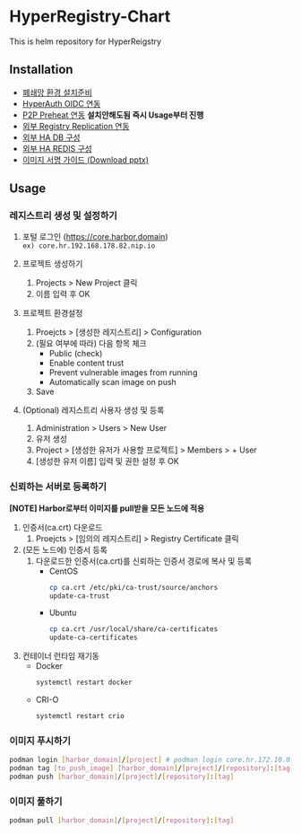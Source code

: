# HyperRegistry-Chart
This is helm repository for HyperReigstry

## Installation
- [폐쇄망 환경 설치준비](https://github.com/learncloud/HyperRegistry-Chart-5.0/blob/main/docs/install.md#폐쇄망에서-설치를-위한-환경-준비하기)
- [HyperAuth OIDC 연동](https://github.com/learncloud/HyperRegistry-Chart-5.0/blob/main/docs/oidc.md)
- [P2P Preheat 연동](https://github.com/learncloud/HyperRegistry-Chart-5.0/blob/main/docs/kraken.md) **설치안해도됨 즉시 Usage부터 진행**
- [외부 Registry Replication 연동](https://github.com/learncloud/HyperRegistry-Chart-5.0/blob/main/docs/replication.md)
- [외부 HA DB 구성](https://github.com/learncloud/HyperRegistry-Chart-5.0/blob/main/docs/postgres.md)
- [외부 HA REDIS 구성](https://github.com/learncloud/HyperRegistry-Chart-5.0/blob/main/docs/redis.md)
- [이미지 서명 가이드 (Download pptx)](https://tmaxcloud-ck1-2.s3.ap-northeast-2.amazonaws.com/%EC%9D%B4%EB%AF%B8%EC%A7%80+%EC%84%9C%EB%AA%85.pptx)

## Usage
### 레지스트리 생성 및 설정하기
1. 포털 로그인 (https://core.harbor.domain)    
   `ex) core.hr.192.168.178.82.nip.io`

3. 프로젝트 생성하기
   1. Projects > New Project 클릭
   2. 이름 입력 후 OK
4. 프로젝트 환경설정
   1. Proejcts > [생성한 레지스트리] > Configuration
   2. (필요 여부에 따라) 다음 항목 체크
      - Public (check)
      - Enable content trust
      - Prevent vulnerable images from running
      - Automatically scan image on push
   3. Save
5. (Optional) 레지스트리 사용자 생성 및 등록
   1. Administration > Users > New User
   2. 유저 생성
   3. Project > [생성한 유저가 사용할 프로젝트] > Members > + User
   4. [생성한 유저 이름] 입력 및 권한 설정 후 OK

### 신뢰하는 서버로 등록하기
**[NOTE] Harbor로부터 이미지를 pull받을 모든 노드에 적용**
1. 인증서(ca.crt) 다운로드
   1. Proejcts > [임의의 레지스트리] > Registry Certificate 클릭
2. (모든 노드에) 인증서 등록
   1. 다운로드한 인증서(ca.crt)를 신뢰하는 인증서 경로에 복사 및 등록
      - CentOS
        ```bash
        cp ca.crt /etc/pki/ca-trust/source/anchors
        update-ca-trust
        ```
      - Ubuntu
        ```bash
        cp ca.crt /usr/local/share/ca-certificates
        update-ca-certificates
        ```
3. 컨테이너 런타임 재기동
   - Docker
     ```bash
     systemctl restart docker
     ```
   - CRI-O
     ```bash
     systemctl restart crio
     ```

### 이미지 푸시하기
```bash
podman login [harbor_domain]/[project] # podman login core.hr.172.10.0.2.nip.io/library
podman tag [to_push_image] [harbor_domain]/[project]/[repository]:[tag]
podman push [harbor_domain]/[project]/[repository]:[tag]
```

### 이미지 풀하기
```bash
podman pull [harbor_domain]/[project]/[repository]:[tag]
```
